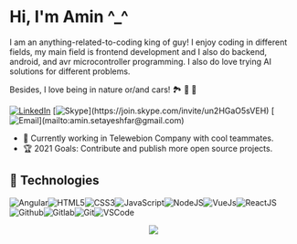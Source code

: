 # Hi, I'm Amin ^_^

I am an anything-related-to-coding king of guy! I enjoy coding in different fields, my main field is frontend development and I also do backend, android, and avr microcontroller programming. I also do love trying AI solutions for different problems.

Besides, I love being in nature or/and cars! 🏞️  🥾 🚗  

[![LinkedIn](https://img.shields.io/badge/linkedin-%230077B5.svg?&style=for-the-badge&logo=linkedin&logoColor=white)](https://www.linkedin.com/in/aminsetayeshfar/) [![Skype](https://img.shields.io/badge/skype-%2312100E.svg?&style=for-the-badge&logo=skype&logoColor=white")](https://join.skype.com/invite/un2HGaO5sVEH) [![Email](https://img.shields.io/badge/Gmail-D14836?style=for-the-badge&logo=gmail&logoColor=white")](mailto:amin.setayeshfar@gmail.com)

- :muscle: Currently working in Telewebion Company with cool teammates.
- :trophy: 2021 Goals: Contribute and publish more open source projects.

## :wrench: Technologies

![Angular](https://img.icons8.com/color/30/angularjs.png)![HTML5](https://img.icons8.com/color/30/html-5.png)![CSS3](https://img.icons8.com/color/30/css3.png)![JavaScript](https://img.icons8.com/color/30/javascript.png)![NodeJS](https://img.icons8.com/color/30/nodejs.png)![VueJs](https://img.icons8.com/color/30/vue-js.png)![ReactJS](https://img.icons8.com/color/30/react-native.png)![Github](https://img.icons8.com/material-outlined/30/github.png)![Gitlab](https://img.icons8.com/color/30/gitlab.png)![Git](https://img.icons8.com/color/30/git.png)![VSCode](https://img.icons8.com/color/30/visual-studio-code-2019.png)
</details>

<div style="text-align: center">
    <div>
        <img src="https://github-readme-stats.vercel.app/api/top-langs/?username=amin-setayeshfar">
    </div>
</div>

<!--
**amin-setayeshfar/amin-setayeshfar** is a ✨ _special_ ✨ repository because its `README.md` (this file) appears on your GitHub profile.

Here are some ideas to get you started:

- 🔭 I’m currently working on ...
- 🌱 I’m currently learning ...
- 👯 I’m looking to collaborate on ...
- 🤔 I’m looking for help with ...
- 💬 Ask me about ...
- 📫 How to reach me: ...
- 😄 Pronouns: ...
- ⚡ Fun fact: ...
-->

